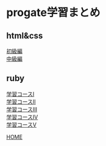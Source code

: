# progate学習まとめ

## html&css
[初級編](00.front-end\00.html&css\html&css初級編)<br>
[中級編](00.front-end\00.html&css\html&css中級編)<br>

## ruby
[学習コースⅠ](01.back-end\00.ruby\ruby学習コースⅠ)<br>
[学習コースⅡ](01.back-end\00.ruby\ruby学習コースⅡ)<br>
[学習コースⅢ](01.back-end\00.ruby\ruby学習コースⅢ)<br>
[学習コースⅣ](01.back-end\00.ruby\ruby学習コースⅣ)<br>
[学習コースⅤ](01.back-end\00.ruby\ruby学習コースⅤ)<br>

[HOME](https://donmaicha.github.io/progateStudy/)
